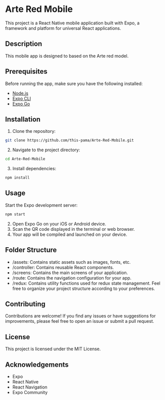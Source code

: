 # Arte Red Mobile

This project is a React Native mobile application built with Expo, a framework and platform for universal React applications.

## Description

This mobile app is designed to based on the Arte red model.

## Prerequisites

Before running the app, make sure you have the following installed:

- [Node.js](https://nodejs.org/)
- [Expo CLI](https://docs.expo.dev/get-started/installation/)
- [Expo Go](https://expo.dev/client)

## Installation

1. Clone the repository:

```bash
git clone https://github.com/this-pama/Arte-Red-Mobile.git
```

2. Navigate to the project directory:
```bash
cd Arte-Red-Mobile
```

3. Install dependencies:
```bash
npm install
```

## Usage

Start the Expo development server:
```bash
npm start
```

2. Open Expo Go on your iOS or Android device.
3. Scan the QR code displayed in the terminal or web browser.
4. Your app will be compiled and launched on your device.

## Folder Structure

- /assets: Contains static assets such as images, fonts, etc.
- /controller: Contains reusable React components.
- /screens: Contains the main screens of your application.
- /route: Contains the navigation configuration for your app.
- /redux: Contains utility functions used for redux state management.
Feel free to organize your project structure according to your preferences.

## Contributing

Contributions are welcome! If you find any issues or have suggestions for improvements, please feel free to open an issue or submit a pull request.

## License

This project is licensed under the MIT License.

## Acknowledgements

- Expo
- React Native
- React Navigation
- Expo Community